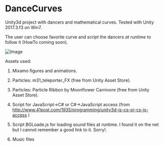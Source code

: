 # DanceCurves
Unity3d project with dancers and mathematical curves. Tested with Unity 2017.3.f3 on Win7.

The user can choose  favorite curve and *script* the dancers *at runtime* to follow it (HowTo coming soon).

![Image](../master/DanceCurvesScreenShot.jpg?raw=true)

Assets used:

1. Mixamo figures and animations.

2. Particles: m31_teleporter_FX (free from Unity Asset Store).

3. Particles: Particle Ribbon by Moonflower Carnivore (free from Unity Asset Store).

4. Script for JavaScript->C# or C#->JavaScript access (from http://www.41post.com/1935/programming/unity3d-js-cs-or-cs-js-access )

5. Script BGLoade.js for loading sound files at runtime. I found it on the net but I cannot remember a good link to it. Sorry!.

6. Music files 

